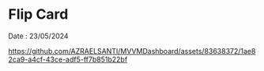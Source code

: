 # Flip Card
Date : 23/05/2024

https://github.com/AZRAELSANTI/MVVMDashboard/assets/83638372/1ae82ca9-a4cf-43ce-adf5-ff7b851b22bf
